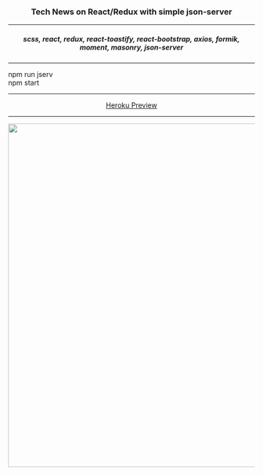 <h3 align="center">Tech News on React/Redux with simple json-server</h3>
<hr/>
<h5 align="center">scss, react, redux, react-toastify, react-bootstrap, axios, formik, moment, masonry, json-server</h5> 
<hr/>
<div>npm run jserv</div> 
<div>npm start</div> 
<hr/>
<div align="center"><a href="https://react-daily-news.herokuapp.com">Heroku Preview</a> 
</div>
<hr>

<div align="center"><img src="https://pavelkuliasov.netlify.app/img/portfolio/tech-news.png" width="700"></div>
